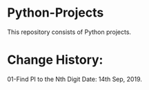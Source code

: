 # Python-Projects
This repository consists of Python projects.

# Change History:

01-Find PI to the Nth Digit
Date: 14th Sep, 2019.
